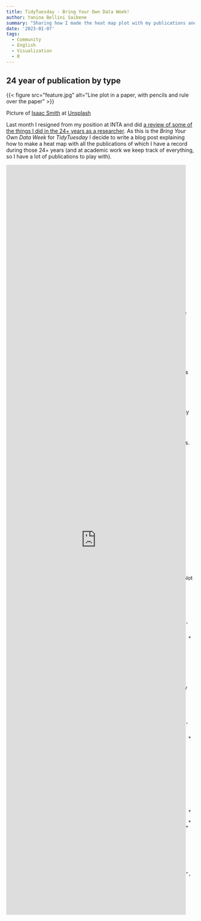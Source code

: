 ```yaml
---
title: TidyTuesday - Bring Your Own Data Week!
author: Yanina Bellini Saibene
summary: "Sharing how I made the heat map plot with my publications and events"
date: '2023-01-07'
tags:
  - Community
  - English
  - Visualization
  - R
---
```


## 24 year of publication by type

{{< figure src="feature.jpg" alt="Line plot in a paper, with pencils and rule over the paper" >}}

Picture of <a href="https://unsplash.com/@isaacmsmith?utm_source=unsplash&utm_medium=referral&utm_content=creditCopyText">Isaac Smith</a> at <a href="https://unsplash.com/es/fotos/6EnTPvPPL6I?utm_source=unsplash&utm_medium=referral&utm_content=creditCopyText">Unsplash</a>


Last month I resigned from my position at INTA and did [a review of some of the things I did in the 24+ years as a researcher](/blog/2022-12-21-inta/).  As this is the _Bring Your Own Data Week_ for _TidyTuesday_ I decide to write a blog post explaining how to make a heat map with all the publications of which I have a record during those 24+ years (and at academic work we keep track of everything, so I have a lot of publications to play with).


<div style="width:50%;height:0;padding-bottom:50%;position:center;"><iframe src="https://giphy.com/embed/yNs2a0jRkYxy6191B2" width="50%" height="50%" style="position:absolute" frameBorder="0" class="giphy-embed" allowFullScreen></iframe></div><p><a href="https://giphy.com/gifs/latenightseth-seth-meyers-lnsm-yNs2a0jRkYxy6191B2">via GIPHY</a></p>


## The data

I [have a csv file](/datos/PublicacionesPorAnioYanina.csv) with five columns:

* **Title**: have the title of the publication.  For some of them also have the author,  where was published and the date.

* **Year**: the year of the publication.

* **Type_Long**: a description of the type of publication, has data in Spanglish.

* **Type**: a short description in English of the type of publication.

* **Link**: the publication url if it is available online (all the blog post on this website don't have the url on the dataset)


## Reading and wrangling the information

The goal is to create a plot with the number of each type of publication by each year, starting in 1998 and finishing in 2022.

The first step is to read the csv file and group some categories usign `mutate`.  I will not differentiate between national and international conferences and I will not differentiate between books and book chapters. 

With the new categories ready I made the calculation of the quantity of each type of publication by year using the function `count`

``` {r EVAL = FALSE}

library(tidyverse)

PublicacionesPorAnioYanina <- read_csv("datos/PublicacionesPorAnioYanina.csv")

pub_xtipoxanio <- PublicacionesPorAnioYanina %>% 
  mutate(Type = case_when(
    Type == "National Conferences" ~ "Conferences",
    Type == "International Conferences" ~ "Conferences",
    Type == "Book Chapters" ~ "Book",
    TRUE ~ Type
  )) %>% 
  count(Year, Type)
  
```  

## Ploting

With the data in the format I need, I create the plot, firts the base of the plot

``` {r EVAL = FALSE}
p <- ggplot(pub_xtipoxanio, aes(x = Year, y = Type, fill = n ))

```

Now, using `geom_tile()` we plot the heatmap

``` {r EVAL = FALSE}
p + geom_tile() +
  theme_minimal() +
  scale_x_continuous(breaks = seq(1998, 2022, by = 2), expand = c(0, 0)) +
  scale_y_discrete(expand = c(0, 0)) +
  scale_fill_gradientn(colours = c("yellow", "green", "darkgreen")) +
  coord_equal() +
  theme(axis.title.y = element_blank(),
        axis.title.x = element_blank(),
        legend.position = 'bottom')
```

{{< figure src="plot_1.png" alt="heat map in green scale showing the number of publication by type and by year" >}}

Finally I use `geom_vline` and `annotate` to add some important events in my life during this 24 years of working at INTA. I also use `labs` to add other anotation likes title, subtitle and data source.

``` {r EVAL = FALSE}
p + geom_tile() +
  theme_minimal() +
  scale_x_continuous(breaks = seq(1998, 2022, by = 2), expand = c(0, 0)) +
  scale_y_discrete(expand = c(0, 0)) +
  scale_fill_gradientn(colours = c("yellow", "green", "darkgreen")) +
  coord_equal() +
  theme(axis.title.y = element_blank(),
        axis.title.x = element_blank(),
        legend.position = 'bottom') +
  geom_vline(xintercept = 1998, color = 'darkgreen', size = 1.2) +
  annotate("text", x=1997.8, y=4, label="INTA", angle=90) +
  geom_vline(xintercept = 2005, color = 'darkgreen', size = 1.2) +
  annotate("text", x=2004.8, y=3, label="University Graduation", angle=90) +
  geom_vline(xintercept = 2012, color = 'darkgreen', size = 1.2) +
  annotate("text", x=2011.8, y=2.9, label="1st daughter's birth & death", angle=90) +
  geom_vline(xintercept = 2013, color = 'darkgreen', size = 1.2) +
  annotate("text", x=2012.8, y=4, label="2d son's birth", angle=90) +
  geom_vline(xintercept = 2015, color = 'darkgreen', size = 1.2) +
  annotate("text", x=2014.8, y=4, label="3d son's birth", angle=90) +
  annotate("text", x=2015.2, y=4, label="Master Degree", angle=90) +
  geom_vline(xintercept = 2017, color = 'darkgreen', size = 1.2) +
  annotate("text", x=2016.8, y=4, label="R-Ladies", angle=90) +
  geom_vline(xintercept = 2020, color = 'darkgreen', size = 1.2) +
  annotate("text", x=2019.8, y=4, label="MetaDocencia", angle=90) +
  geom_vline(xintercept = 2022, color = 'darkgreen', size = 1.2) +
  annotate("text", x=2021.8, y=4, label="rOpenSci", angle=90) +
  labs(title = "Number and type of publications by year",
       subtitle = "Series: 1998-2022",
       caption = paste0("Source: personal CV - Total publications: ", nrow(PublicacionesPorAnioYanina)))


```

{{< figure src="plot_final.png" alt="heat map in green scale showing the number of publication by type and by year" >}}
